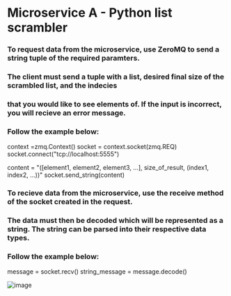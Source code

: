 # Microservice A - Python list scrambler

### To request data from the microservice, use ZeroMQ to send a string tuple of the required paramters.
### The client must send a tuple with a list, desired final size of the scrambled list, and the indecies
### that you would like to see elements of. If the input is incorrect, you will recieve an error message.
### Follow the example below:

context =zmq.Context()
socket = context.socket(zmq.REQ)
socket.connect("tcp://localhost:5555")

content = "([element1, element2, element3, ...], size_of_result, (index1, index2, ...))"
socket.send_string(content)

### To recieve data from the microservice, use the receive method of the socket created in the request.
### The data must then be decoded which will be represented as a string. The string can be parsed into their respective data types.
### Follow the example below:

message = socket.recv()
string_message = message.decode()

![image](https://github.com/user-attachments/assets/fda13547-a004-4fc2-bf8a-3f665dc3ddfe)
